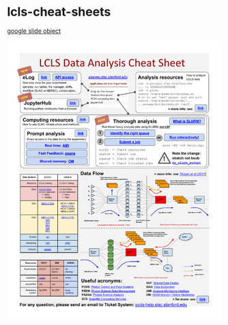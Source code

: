 # lcls-cheat-sheets

[google slide object](https://docs.google.com/presentation/d/1dO_gsnqo1xC8p2_DEDmA2QatHrlWTGJXcpvq4L0LeKc/edit?usp=sharing)

<img src="LCLS_Data_Analysis_Cheat_Sheet.pdf">

<!--![Alt text](LCLS_Data_Analysis_Cheat_Sheet.svg)-->

